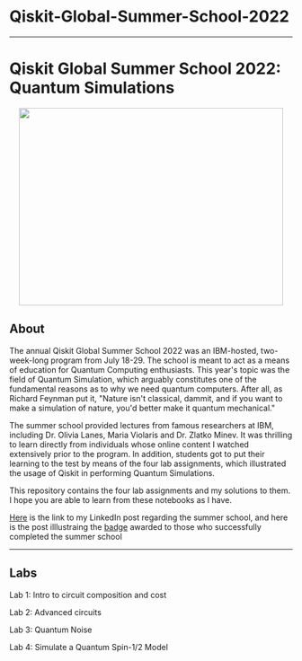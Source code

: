 # Qiskit-Global-Summer-School-2022
___
# Qiskit Global Summer School 2022: Quantum Simulations

<p align="center">
</p>
<p align="center">
  <img src="https://qiskit.org/images/events/summer-school/summer-school-logo.png" height="352" width="470" />
</p>

## About
The annual Qiskit Global Summer School 2022 was an IBM-hosted, two-week-long program from July 18-29. The school is meant to act as a means of education for Quantum Computing enthusiasts. This year's topic was the field of Quantum Simulation, which arguably constitutes one of the fundamental reasons as to why we need quantum computers. After all, as Richard Feynman put it, "Nature isn't classical, dammit, and if you want to make a simulation of nature, you'd better make it quantum mechanical."

The summer school provided lectures from famous researchers at IBM, including Dr. Olivia Lanes, Maria Violaris and Dr. Zlatko Minev. It was thrilling to learn directly from individuals whose online content I watched extensively prior to the program. In addition, students got to put their learning to the test by means of the four lab assignments, which illustrated the usage of Qiskit in performing Quantum Simulations.

This repository contains the four lab assignments and my solutions to them. I hope you are able to learn from these notebooks as I have.

[Here](https://www.linkedin.com/posts/abhaywagarwal_hi-everyone-i-just-wanted-to-share-that-activity-6959936636780519424-oAwn?utm_source=share&utm_medium=member_desktop) is the link to my LinkedIn post regarding the summer school, and here is the post illlustraing the [badge](https://www.linkedin.com/posts/abhaywagarwal_qiskit-global-summer-school-2022-quantum-activity-6987570809267519488-bbeM?utm_source=share&utm_medium=member_desktop) awarded to those who successfully completed the summer school

___

## Labs
<!-- Labs -->
Lab 1: Intro to circuit composition and cost
<!-- Description of Lab 1 -->

Lab 2: Advanced circuits
<!-- Description of Lab 2 -->

Lab 3: Quantum Noise
<!-- Description of Lab 3 -->

Lab 4: Simulate a Quantum Spin-1/2 Model
<!-- Description of Lab 4 -->

